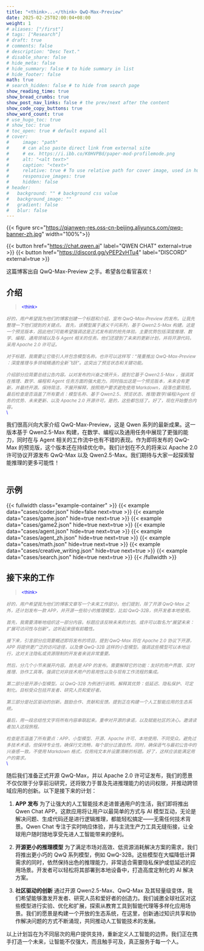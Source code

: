 ```yaml
---
title: "<think>...</think> QwQ-Max-Preview"
date: 2025-02-25T02:00:04+08:00
weight: 1
# aliases: ["/first"]
# tags: ["Research"]
# draft: true
# comments: false
# description: "Desc Text."
# disable_share: false
# hide_meta: false
# hide_summary: false # to hide summary in list
# hide_footer: false
math: true
# search_hidden: false # to hide from search page
show_reading_time: true
show_bread_crumbs: true
show_post_nav_links: false # the prev/next after the content
show_code_copy_buttons: true
show_word_count: true
# use_hugo_toc: true
# show_toc: true
# toc_open: true # default expand all
# cover:
#     image: "path"
#     # can also paste direct link from external site
#     # ex. https://i.ibb.co/K0HVPBd/paper-mod-profilemode.png
#     alt: "<alt text>"
#     caption: "<text>"
#     relative: true # To use relative path for cover image, used in hugo Page-bundles
#     responsive_images: true
#     hidden: false
# header:
#   background: "" # background css value
#   background_image: ""
#   gradient: false
#   blur: false
---
```



{{< figure src="https://qianwen-res.oss-cn-beijing.aliyuncs.com/qwq-banner-zh.jpg" width="100%">}}


{{< button href="https://chat.qwen.ai" label="QWEN CHAT" external=true >}}
{{< button href="https://discord.gg/yPEP2vHTu4" label="DISCORD" external=true >}}


这篇博客出自 QwQ-Max-Preview 之手。希望各位看官喜欢！

## 介绍

> <span style="font-size: smaller; color: blue;">\<think\></span><br>
<i style="font-size: smaller; color: grey;">
好的，用户希望我为他们的博客创建一个标题和介绍，宣布 QwQ-Max-Preview 的发布。让我先整理一下他们提到的关键点。
首先，该模型属于通义千问系列，基于 Qwen2.5-Max 构建。这是一个预览版本，因此他们可能希望强调这是正式发布前的抢先体验。主要优势包括深度推理、数学、编程、通用领域以及与 Agent 相关的任务。他们还提到了未来的更新计划，并将开源代码，采用 Apache 2.0 许可证。
<br><br>
对于标题，我需要让它吸引人并包含模型名称。也许可以这样写：“隆重推出 QwQ-Max-Preview ：深度推理与多领域精通的全新飞跃”。这突出了预览状态和关键功能。
<br><br>
介绍部分应简要总结公告内容。以对发布的兴奋之情开头，提到它基于 Qwen2.5-Max ，强调其在推理、数学、编程和 Agent 任务方面的强大能力。同时指出这是一个预览版本，未来会有更新，并最终开源。保持简洁，不展开解释，按照用户要求避免使用 Markdown，段落也要简短。最后检查是否涵盖了所有要点：模型名称、基于 Qwen2.5、预览状态、推理/数学/编程/Agent 任务的优势、未来更新、以及 Apache 2.0 开源许可。是的，这些都包括了。好了，现在开始整合内容。
</i>
<br>
<span style="font-size: smaller; color: blue;">\</think\></span>

我们很高兴向大家介绍 QwQ-Max-Preview，这是 Qwen 系列的最新成果。这一版本基于 Qwen2.5-Max 构建，在数学、编程以及通用任务中展现了更强的能力，同时在与 Agent 相关的工作流中也有不错的表现。作为即将发布的 QwQ-Max 的预览版，这个版本还在持续优化中。我们计划在不久的将来以 Apache 2.0 许可协议开源发布 QwQ-Max 以及 Qwen2.5-Max。我们期待与大家一起探索智能推理的更多可能性！
<br><br>



## 示例

{{< fullwidth class="example-container" >}}
{{< example data="cases/coder.json" hide=false next=true >}}
{{< example data="cases/game.json" hide=true next=true >}}
{{< example data="cases/game2.json" hide=true next=true >}}
{{< example data="cases/agent.json" hide=true next=true >}}
{{< example data="cases/agent_zh.json" hide=true next=true >}}
{{< example data="cases/math.json" hide=true next=true >}}
{{< example data="cases/creative_writing.json" hide=true next=true >}}
{{< example data="cases/search.json" hide=true next=true >}}
{{< /fullwidth >}}




## 接下来的工作
> <span style="font-size: smaller; color: blue;">\<think\></span><br>
<i style="font-size: smaller; color: grey;">
好的，用户希望我为他们的博客文章写一个未来工作部分。他们提到，除了开源 QwQ-Max 之外，还计划发布一款 APP，并开源一些较小的推理模型，比如 QwQ-32B，供开发者本地使用。
<br><br>
首先，我需要清晰地组织这一部分内容。标题应该反映未来的计划。或许可以取名为“展望未来：扩展可访问性与创新”。这听起来很有前瞻性。
<br><br>
接下来，引言部分应简要概述即将发布的项目。提到 QwQ-Max 将在 Apache 2.0 协议下开源，APP 将提供更广泛的访问途径，以及像 QwQ-32B 这样的小型模型。强调这些模型可以本地运行，这对关注隐私或资源限制的开发者来说非常重要。
<br><br>
然后，分几个小节来展开内容。首先是 APP 的发布。需要解释它的功能：友好的用户界面、实时推理、协作工具等。强调它对非技术用户的易用性以及与现有工作流程的集成。
<br><br>
第二部分是开源小型模型。以 QwQ-32B 为例进行说明。解释其优势：低延迟、隐私保护、可定制化。目标受众包括开发者、研究人员和爱好者。
<br><br>
第三部分是社区驱动的创新。鼓励合作、贡献和反馈。提到正在构建一个人工智能应用的生态系统。
<br><br>
最后，用一段总结性文字将所有内容串联起来。重申对开源的承诺，以及赋能社区的决心。邀请读者加入这段旅程。
<br><br>
检查是否涵盖了所有要点：APP、小型模型、开源、Apache 许可、本地使用、不同受众。避免过多技术术语，但保持专业性。确保行文流畅，每个部分过渡自然。同时，确保语气与最初公告中的兴奋感一致。不使用 Markdown 格式，仅用纯文本并设置清晰的标题。好了，这样应该能满足用户的需求。
</i>
<br>
<span style="font-size: smaller; color: blue;">\</think\></span>

随后我们准备正式开源 QwQ-Max，并以 Apache 2.0 许可证发布，我们的愿景不仅仅限于分享前沿研究，还将致力于普及先进推理能力的访问权限，并推动跨领域应用的创新。以下是接下来的计划：

1. **APP 发布**
为了让强大的人工智能技术走进普通用户的生活，我们即将推出 Qwen Chat APP。这款应用将让用户以最简单的方式与 AI 模型互动，无论是解决问题、生成代码还是进行逻辑推理，都能轻松搞定——无需任何技术背景。Qwen Chat 专注于实时响应体验，并与主流生产力工具无缝衔接，让全球用户随时随地享受先进人工智能带来的便利。

2. **开源更小的推理模型**
为了满足市场对高效、低资源消耗解决方案的需求，我们将推出更小巧的 QwQ 系列模型，例如 QwQ-32B。这些模型在大幅降低计算需求的同时，依然保持出色的推理能力，非常适合需要隐私保护或低延迟的应用场景。开发者可以轻松将其部署到本地设备中，打造高度定制化的 AI 解决方案。

3. **社区驱动的创新**
通过开源 Qwen2.5-Max、QwQ-Max 及其轻量级变体，我们希望能够激发开发者、研究人员和爱好者的创造力。我们诚邀全球社区对这些模型进行实验、优化和扩展，探索从教育工具到智能代理等多样化应用场景。我们的愿景是构建一个开放的生态系统，在这里，创新通过知识共享和协作解决问题的方式不断涌现，共同推动人工智能技术的发展。

以上计划旨在为不同层次的用户提供支持，重新定义人工智能的边界。我们正在携手打造一个未来，让智能不仅强大，而且触手可及，真正服务于每一个人。
